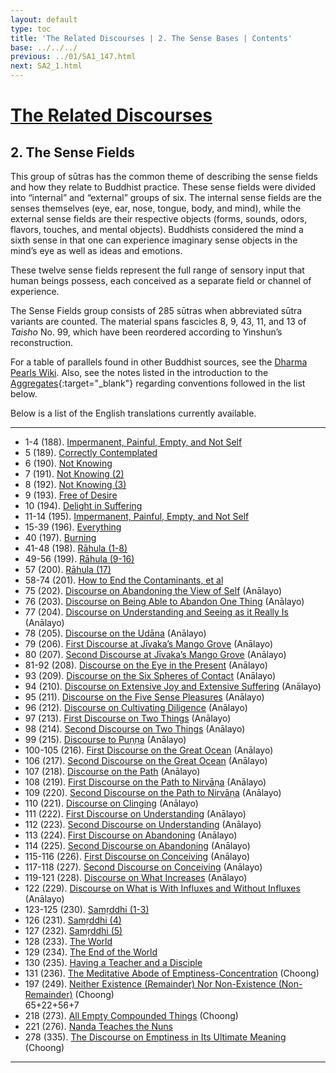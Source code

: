 ```yaml
---
layout: default
type: toc
title: 'The Related Discourses | 2. The Sense Bases | Contents'
base: ../../../
previous: ../01/SA1_147.html
next: SA2_1.html
---
```


# [The Related Discourses](../index.html)
## 2. The Sense Fields

This group of sūtras has the common theme of describing the sense fields and how they relate to Buddhist practice. These sense fields were divided into “internal” and “external” groups of six. The internal sense fields are the senses themselves (eye, ear, nose, tongue, body, and mind), while the external sense fields are their respective objects (forms, sounds, odors, flavors, touches, and mental objects). Buddhists considered the mind a sixth sense in that one can experience imaginary sense objects in the mind’s eye as well as ideas and emotions.

These twelve sense fields represent the full range of sensory input that human beings possess, each conceived as a separate field or channel of experience.

The Sense Fields group consists of 285 sūtras when abbreviated sūtra variants are counted. The material spans fascicles 8, 9, 43, 11, and 13 of *Taisho* No. 99, which have been reordered according to Yinshun’s reconstruction.

For a table of parallels found in other Buddhist sources, see the [Dharma Pearls Wiki](https://dharmapearls.net/dharmabase/index.php/Sense_Fields_Sa%E1%B9%83yukta). Also, see the notes listed in the introduction to the [Aggregates](../01/index.html){:target="_blank"} regarding conventions followed in the list below.

Below is a list of the English translations currently available.

---

<ul class="list-style-none">
      <li>1-4 (188). <a href="SA2_1-4.html">Impermanent, Painful, Empty, and Not Self</a></li>
      <li>5 (189). <a href="SA2_5.html">Correctly Contemplated</a></li>
      <li>6 (190). <a href="SA2_6.html">Not Knowing</a></li>
      <li>7 (191). <a href="SA2_7.html">Not Knowing (2)</a></li>
      <li>8 (192). <a href="SA2_8.html">Not Knowing (3)</a></li>
      <li>9 (193). <a href="SA2_9.html">Free of Desire</a></li>
      <li>10 (194). <a href="SA2_10.html">Delight in Suffering</a></li>
      <li>11-14 (195). <a href="SA2_11-14.html">Impermanent, Painful, Empty, and Not Self</a></li>
      <li>15-39 (196). <a href="SA2_15-39.html">Everything</a></li>
      <li>40 (197). <a href="SA2_40.html">Burning</a></li>
    <li>41-48 (198). <a href="SA2_41-48.html">Rāhula (1-8)</a></li>
    <li>49-56 (199). <a href="SA2_49-56.html">Rāhula (9-16)</a></li>
    <li>57 (200). <a href="SA2_57.html">Rāhula (17)</a></li>
    <li>58-74 (201). <a href="SA2_58-74.html">How to End the Contaminants, et al</a></li>
    <li>75 (202). <a href="https://suttacentral.net/sa202/en/analayo" target="_blank">Discourse on Abandoning the View of Self</a> (Anālayo)</li>
    <li>76 (203). <a href="https://suttacentral.net/sa203/en/analayo" target="_blank">Discourse on Being Able to Abandon One Thing</a> (Anālayo)</li>
    <li>77 (204). <a href="https://suttacentral.net/sa204/en/analayo" target="_blank">Discourse on Understanding and Seeing as it Really Is</a> (Anālayo)</li>
    <li>78 (205). <a href="https://suttacentral.net/sa205/en/analayo" target="_blank">Discourse on the Udāna</a> (Anālayo)</li>
    <li>79 (206). <a href="https://suttacentral.net/sa206/en/analayo" target="_blank">First Discourse at Jīvaka’s Mango Grove</a> (Anālayo)</li>
    <li>80 (207). <a href="https://suttacentral.net/sa207/en/analayo" target="_blank">Second Discourse at Jīvaka’s Mango Grove</a> (Anālayo)</li>
    <li>81-92 (208). <a href="https://suttacentral.net/sa208/en/analayo" target="_blank">Discourse on the Eye in the Present</a> (Anālayo)</li>
          <!--
              82. Eye in the Present (2) [T 99.208]
              83. Eye in the Present (3) [T 99.208]
              84. Eye in the Present (4) [T 99.208]
              85. Eye in the Present (5) [T 99.208]
              86. Eye in the Present (6) [T 99.208]
              87. Eye in the Present (7) [T 99.208]
              88. Eye in the Present (8) [T 99.208]
              89. Eye in the Present (9) [T 99.208]
              90. Eye in the Present (10) [T 99.208]
              91. Eye in the Present (11) [T 99.208]
              92. Eye in the Present (12) [T 99.208]
          -->
    <li>93 (209). <a href="https://suttacentral.net/sa209/en/analayo" target="_blank">Discourse on the Six Spheres of Contact</a> (Anālayo)</li>
    <li>94 (210). <a href="https://suttacentral.net/sa210/en/analayo" target="_blank">Discourse on Extensive Joy and Extensive Suffering</a> (Anālayo)</li>
    <li>95 (211). <a href="https://suttacentral.net/sa211/en/analayo" target="_blank">Discourse on the Five Sense Pleasures</a> (Anālayo)</li>
    <li>96 (212). <a href="https://suttacentral.net/sa212/en/analayo" target="_blank">Discourse on Cultivating Diligence</a> (Anālayo)</li>
    <li>97 (213). <a href="https://suttacentral.net/sa213/en/analayo" target="_blank">First Discourse on Two Things</a> (Anālayo)</li>
    <li>98 (214). <a href="https://suttacentral.net/sa214/en/analayo" target="_blank">Second Discourse on Two Things</a> (Anālayo)</li>
    <li>99 (215). <a href="https://suttacentral.net/sa215/en/analayo" target="_blank">Discourse to Puṇṇa</a> (Anālayo)</li>
    <li>100-105 (216). <a href="https://suttacentral.net/sa216/en/analayo" target="_blank">First Discourse on the Great Ocean</a> (Anālayo)</li>
          <!--
              101. The Great Ocean (2) [T 99.216]
              102. The Great Ocean (3) [T 99.216]
              103. The Great Ocean (4) [T 99.216]
              104. The Great Ocean (5) [T 99.216]
              105. The Great Ocean (6) [T 99.216]
          -->
    <li>106 (217). <a href="https://suttacentral.net/sa217/en/analayo" target="_blank">Second Discourse on the Great Ocean</a> (Anālayo)</li>
    <li>107 (218). <a href="https://suttacentral.net/sa218/en/analayo" target="_blank">Discourse on the Path</a> (Anālayo)</li>
    <li>108 (219). <a href="https://suttacentral.net/sa219/en/analayo" target="_blank">First Discourse on the Path to Nirvāṇa</a> (Anālayo)</li>
    <li>109 (220). <a href="https://suttacentral.net/sa220/en/analayo" target="_blank">Second Discourse on the Path to Nirvāṇa</a> (Anālayo)</li>
    <li>110 (221). <a href="https://suttacentral.net/sa221/en/analayo" target="_blank">Discourse on Clinging</a> (Anālayo)</li>
    <li>111 (222). <a href="https://suttacentral.net/sa222/en/analayo" target="_blank">First Discourse on Understanding</a> (Anālayo)</li>
    <li>112 (223). <a href="https://suttacentral.net/sa223/en/analayo" target="_blank">Second Discourse on Understanding</a> (Anālayo)</li>
    <li>113 (224). <a href="https://suttacentral.net/sa224/en/analayo" target="_blank">First Discourse on Abandoning</a> (Anālayo)</li>
    <li>114 (225). <a href="https://suttacentral.net/sa225/en/analayo" target="_blank">Second Discourse on Abandoning</a> (Anālayo)</li>
    <li>115-116 (226). <a href="https://suttacentral.net/sa226/en/analayo" target="_blank">First Discourse on Conceiving</a> (Anālayo)</li>
          <!--
              116. Conceiving (2) [T 99.226]
          -->
    <li>117-118 (227). <a href="https://suttacentral.net/sa227/en/analayo" target="_blank">Second Discourse on Conceiving</a> (Anālayo)</li>
          <!--
              118. Conceiving (2) [T 99.227]
          -->
    <li>119-121 (228). <a href="https://suttacentral.net/sa228/en/analayo" target="_blank">Discourse on What Increases</a> (Anālayo)</li>
          <!--
              120. What Increases (2) [T 99.228]
              121. What Increases (3) [T 99.228]
          -->
    <li>122 (229). <a href="https://suttacentral.net/sa229/en/analayo" target="_blank">Discourse on What is With Influxes and Without Influxes</a> (Anālayo)</li>
    <li>123-125 (230). <a href="SA2_123-125.html" target="_blank">Samṛddhi (1-3)</a></li>
    <li>126 (231). <a href="SA2_126.html" target="_blank">Samṛddhi (4)</a></li>
    <li>127 (232). <a href="SA2_127.html" target="_blank">Samṛddhi (5)</a></li>
    <li>128 (233). <a href="SA2_128.html" target="_blank">The World</a></li>
    <li>129 (234). <a href="SA2_129.html" target="_blank">The End of the World</a></li>
    <li>130 (235). <a href="SA2_130.html" target="_blank">Having a Teacher and a Disciple</a></li>
    <li>131 (236). <a href="https://suttacentral.net/sa236/en/choong" target="_blank">The Meditative Abode of Emptiness-Concentration</a> (Choong)</li>
          <!--
              132. Vaiśālī [T 99.237]
              133. Vaiśālī (2) [T 99.237]
              134. Vaiśālī (3) [T 99.237]
              135. Cause [T 99.238]
              136. Bondage [T 99.239]
              137. Grasping [T 99.240]
              138. Burning [T 99.241]
              139. Knowing [T 99.242]
              140. Knowing (2) [T 99.242]
              141. Knowing (3) [T 99.242]
              142. Knowing (4) [T 99.242]
              143. Knowing (5) [T 99.242]
              144. Knowing (6) [T 99.242]
              145. Knowing (7) [T 99.242]
              146. Knowing (8) [T 99.242]
              147. Knowing (9) [T 99.242]
              148. Knowing (10) [T 99.242]
              149. Knowing (11) [T 99.242]
              150. Knowing (12) [T 99.242]
              151. Knowing (13) [T 99.242]
              152. Knowing (14) [T 99.242]
              153. Knowing (15) [T 99.242]
              154. Knowing (16) [T 99.242]
              155. Knowing (17) [T 99.242]
              156. Knowing (18) [T 99.242]
              157. Knowing (19) [T 99.242]
              158. Knowing (20) [T 99.242]
              159. Knowing (21) [T 99.242]
              160. Knowing (22) [T 99.242]
              161. Knowing (23) [T 99.242]
              162. Knowing (24) [T 99.242]
              163. Savoring [T 99.243]
              164. Savoring (2) [T 99.243]
              165. Savoring (3) [T 99.243]
              166. Savoring (4) [T 99.243]
              167. Savoring (5) [T 99.243]
              168. Savoring (6) [T 99.243]
              169. Savoring (7) [T 99.243]
              170. Savoring (8) [T 99.243]
              171. Savoring (9) [T 99.243]
              172. Savoring (10) [T 99.243]
              173. Savoring (11) [T 99.243]
              174. Savoring (12) [T 99.243]
              175. Savoring (13) [T 99.243]
              176. Savoring (14) [T 99.243]
              177. Mara's Snare [T 99.244]
              178. Mara's Snare (2) [T 99.244]
              179. Fours [T 99.245]
              180. Seven Years [T 99.246]
              181. Mara [T 99.247]
              182. Mara (2)[T 99.247]
              183. Mara (3)[T 99.247]
              184. Mara (4)[T 99.247]
              185. Mara (5)[T 99.247]
              186. Mara (6)[T 99.247]
              187. Mara (7)[T 99.247]
              188. Mara (8)[T 99.247]
              189. Mara (9)[T 99.247]
              190. Mara (10)[T 99.247]
              191. Mara (11)[T 99.247]
              192. Mara (12)[T 99.247]
              193. Mara (13)[T 99.247]
              194. Mara (14)[T 99.247]
              195. Mara (15)[T 99.247]
              196. Cunda [T 99.248]
          -->
    <li>197 (249). <a href="https://suttacentral.net/sa249/en/choong" target="_blank">Neither Existence (Remainder) Nor Non-Existence (Non-Remainder)</a> (Choong)</li>
          <!--
              198. Kauṣṭhila [T 99.250]
              199. Kauṣṭhila (2) [T 99.251]
              200. [Upasena] [T 99.252]
              201. Viṣṇu and Kātyāyana [T 99.253]
              202. Śroṇakoṭīviṃśa [T 99.254]
              203. Lohitya [T 99.255]
              204. [(Pip)palāyāna] [T 99.1164]
              205. Piṇḍola [T 99.1165]
              206. The Hand and Foot Parable [T 99.1166]
              207. The Tortoise [T 99.1167]
              208. Malted Barley [T 99.1168]
              209. The Lute [T 99.1169]
              210. Sores and Scabies [T 99.1170]
              211. Six Types of Sentient Beings [T 99.1171]
              212. The Viper [T 99.1172]
              213. Suffering [T 99.1173]
              214. The Tree [T 99.1174]
              215. A Tethered Animal [T 99.1175]
              216. Contamination [T 99.1176]
              217. River of Ash[T 99.1177]
          -->65+22+56+7
    <li>218 (273). <a href="https://suttacentral.net/sa273/en/choong" target="_blank">All Empty Compounded Things</a> (Choong)</li>
          <!--
              219. Abandoning [T 99.274]
              220. Nanda [T 99.275]
            -->
      <li>221 (276). <a href="SA2_221.html">Nanda Teaches the Nuns</a></li>
            <!--
              222. What's Vinaya and Not Vinaya [T 99.277]
              223. Retreat and Non-Retreat [T 99.278]
              224. Discipline [T 99.279]
              225. [Vinda] City[T 99.280]
              226. Matted Hair and Maudgalyāyana [T 99.281]
              227. Cultivation of Faculties [T 99.282]
              228. Six and Six [T 99.304]
              229. The Six Inner Sense Bases[T 99.305]
              230. Person [T 99.306]
              231. Vision [T 99.307]
              232. Not Attached to Defilement [T 99.308]
              233. Migajala [T 99.309]
              234. Migajala (2) [T 99.310]
              235. Pūrṇa [T 99.311]
              236. Māluṅkyaputta [T 99.312]
              237. Sutra Dharma [T 99.313]
              238. Ending Desire [T 99.314]
              239. Born of the Eye [T 99.315]
              240. The Eye Is Permanent [T 99.316]
              241. The Eye Is Pleasant[T 99.317]
              242. The Eye Is Self [T 99.318]
              243. Form Is Permanent [T 99.318]
              244. Form Is Pleasant [T 99.318]
              245. Form Is Self [T 99.318]
              246. Jānussoṇī All [T 99.319]
              247. Jānussoṇī All Existences [T 99.320]
              248. Jānussoṇī All Things [T 99.321]
              249. A Monk All [T 99.321]
              250. A Monk All Existences [T 99.321]
              251. A Monk All Things [T 99.321]
              252. Ananda All [T 99.321]
              253. Ananda All Existences [T 99.321]
              254. Ananda All Things [T 99.321]
              255. Bhagavān All [T 99.321]
              256. Bhagavān All Existences [T 99.321]
              257. Bhagavān All Things [T 99.321]
              258. Eye Is an Inner Sense Base [T 99.322]
              259. Six Inner Sense Bases [T 99.323]
              260. Six Outer Sense Bases [T 99.324]
              261. Body of Six Consciousnesses [T 99.325]
              262. Body of Six Contacts [T 99.326]
              263. Body of Six Feelings [T 99.327]
              264. Body of Six Perceptions[T 99.328]
              265. Body of Six Intentions[T 99.329]
              266. Body of Six Cravings[T 99.330]
              267. Six Reflections [T 99.331]
              268. Six Obscurations [T 99.332]
              269. The Past [T 99.333]
              270. The Past (2) [T 99.333]
              271. The Past (3) [T 99.333]
              272. The Past (4) [T 99.333]
              273. The Past (5) [T 99.333]
              274. The Past (6) [T 99.333]
              275. The Past (7) [T 99.333]
              276. The Past (8) [T 99.333]
              277. Having Bondage [T 99.334]
          -->
    <li>278 (335). <a href="https://suttacentral.net/sa335/en/choong" target="_blank">The Discourse on Emptiness in Its Ultimate Meaning</a> (Choong)</li>
          <!--
              279. Six Acts of Delight [T 99.336]
              280. Six Acts of Sorrow [T 99.337]
              281. Six Acts of Equanimity [T 99.338]
              282. Six Permanent Acts [T 99.339]
              283. Six Permanent Acts (2) [T 99.340]
              284. Six Permanent Acts (3) [T 99.341]
              285. Six Permanent Acts (4) [T 99.342]
          -->
</ul>

---
